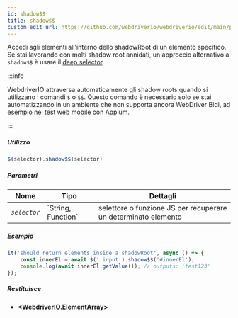 ```yaml
---
id: shadow$$
title: shadow$$
custom_edit_url: https://github.com/webdriverio/webdriverio/edit/main/packages/webdriverio/src/commands/element/shadow$$.ts
---
```


Accedi agli elementi all'interno dello shadowRoot di un elemento specifico. Se stai lavorando
con molti shadow root annidati, un approccio alternativo a `shadow$$`
è usare il [deep selector](https://webdriver.io/docs/selectors#deep-selectors).

:::info

WebdriverIO attraversa automaticamente gli shadow roots quando si utilizzano i comandi `$` o `$$`.
Questo comando è necessario solo se stai automatizzando in un ambiente che non
supporta ancora WebDriver Bidi, ad esempio nei test web mobile con Appium.

:::

##### Utilizzo

```js
$(selector).shadow$$(selector)
```

##### Parametri

<table>
  <thead>
    <tr>
      <th>Nome</th><th>Tipo</th><th>Dettagli</th>
    </tr>
  </thead>
  <tbody>
    <tr>
      <td><code><var>selector</var></code></td>
      <td>`String, Function`</td>
      <td>selettore o funzione JS per recuperare un determinato elemento</td>
    </tr>
  </tbody>
</table>

##### Esempio

```js title="shadow$$.js"
it('should return elements inside a shadowRoot', async () => {
    const innerEl = await $('.input').shadow$$('#innerEl');
    console.log(await innerEl.getValue()); // outputs: 'test123'
});
```

##### Restituisce

- **&lt;WebdriverIO.ElementArray&gt;**